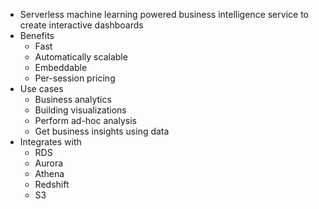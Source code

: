 - Serverless machine learning powered business intelligence service to create interactive dashboards
- Benefits
	- Fast
	- Automatically scalable
	- Embeddable
	- Per-session pricing
- Use cases
	- Business analytics
	- Building visualizations
	- Perform ad-hoc analysis
	- Get business insights using data
- Integrates with
	- RDS
	- Aurora
	- Athena
	- Redshift
	- S3